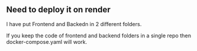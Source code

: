 ## Need to deploy it on render

I have put Frontend and Backedn in 2 different folders.

If you keep the code of frontend and backend folders in a single repo
then docker-compose.yaml will work.
